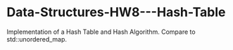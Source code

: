 # Data-Structures-HW8---Hash-Table
Implementation of a Hash Table and Hash Algorithm. Compare to std::unordered_map.
